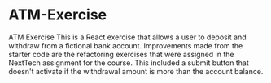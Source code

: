# ATM-Exercise
ATM Exercise
This is a React exercise that allows a user to deposit and withdraw from a fictional bank account. 
Improvements made from the starter code are the refactoring exercises that were assigned in the NextTech assignment for the course. This included a submit button that doesn't activate if the withdrawal amount is more than the account balance.

